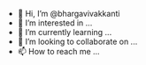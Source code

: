 - 👋 Hi, I’m @bhargavivakkanti
- 👀 I’m interested in ...
- 🌱 I’m currently learning ...
- 💞️ I’m looking to collaborate on ...
- 📫 How to reach me ...

<!---
bhargavivakkanti/bhargavivakkanti is a ✨ special ✨ repository because its `README.md` (this file) appears on your GitHub profile.
You can click the Preview link to take a look at your changes.
--->
